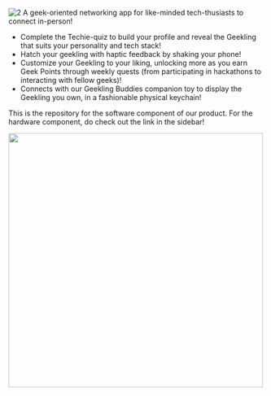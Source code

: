 ![2](https://github.com/user-attachments/assets/5acbd265-c428-46c7-b136-f35b73905769)
A geek-oriented networking app for like-minded tech-thusiasts to connect in-person!
- Complete the Techie-quiz to build your profile and reveal the Geekling that suits your personality and tech stack!
- Hatch your geekling with haptic feedback by shaking your phone!
- Customize your Geekling to your liking, unlocking more as you earn Geek Points through weekly quests (from participating in hackathons to interacting with fellow geeks)!
- Connects with our Geekling Buddies companion toy to display the Geekling you own, in a fashionable physical keychain!

This is the repository for the software component of our product. For the hardware component, do check out the link in the sidebar!

<img src="https://github.com/user-attachments/assets/3849f173-0c3e-4bda-8b19-5145bcee9d61" width="500">
